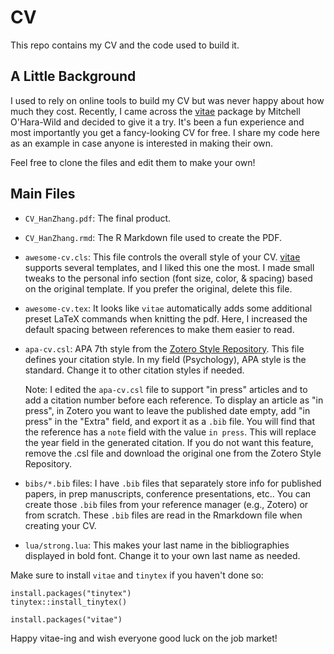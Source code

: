 # CV

This repo contains my CV and the code used to build it. 

## A Little Background

I used to rely on online tools to build my CV but was never happy about how much they cost. Recently, I came across the [vitae](https://github.com/mitchelloharawild/vitae) package by Mitchell O'Hara-Wild and decided to give it a try. It's been a fun experience and most importantly you get a fancy-looking CV for free. I share my code here as an example in case anyone is interested in making their own. 

Feel free to clone the files and edit them to make your own!

## Main Files

* `CV_HanZhang.pdf`: The final product.
  
* `CV_HanZhang.rmd`: The R Markdown file used to create the PDF.
  
* `awesome-cv.cls`: This file controls the overall style of your CV. [vitae](https://github.com/mitchelloharawild/vitae) supports several templates, and I liked this one the most. I made small tweaks to the personal info section (font size, color, & spacing) based on the original template. If you prefer the original, delete this file.
  
* `awesome-cv.tex`: It looks like `vitae` automatically adds some additional preset LaTeX commands when knitting the pdf. Here, I increased the default spacing between references to make them easier to read.
  
* `apa-cv.csl`: APA 7th style from the [Zotero Style Repository](https://www.zotero.org/styles?q=id%3Aapa-cv). This file defines your citation style. In my field (Psychology), APA style is the standard. Change it to other citation styles if needed.
  
  Note: I edited the `apa-cv.csl` file to support "in press" articles and to add a citation number before each reference. To display an article as "in press", in Zotero you want to leave the published date empty, add "in press" in the "Extra" field, and export it as a `.bib` file. You will find that the reference has a `note` field with the value `in press`. This will replace the year field in the generated citation. If you do not want this feature, remove the .csl file and download the original one from the Zotero Style Repository.

* `bibs/*.bib` files: I have `.bib` files that separately store info for published papers, in prep manuscripts, conference presentations, etc.. You can create those `.bib` files from your reference manager (e.g., Zotero) or from scratch. These `.bib` files are read in the Rmarkdown file when creating your CV.

* `lua/strong.lua`: This makes your last name in the bibliographies displayed in bold font. Change it to your own last name as needed. 

Make sure to install `vitae` and `tinytex` if you haven't done so:

```
install.packages("tinytex")
tinytex::install_tinytex()

install.packages("vitae")
```

Happy vitae-ing and wish everyone good luck on the job market!

